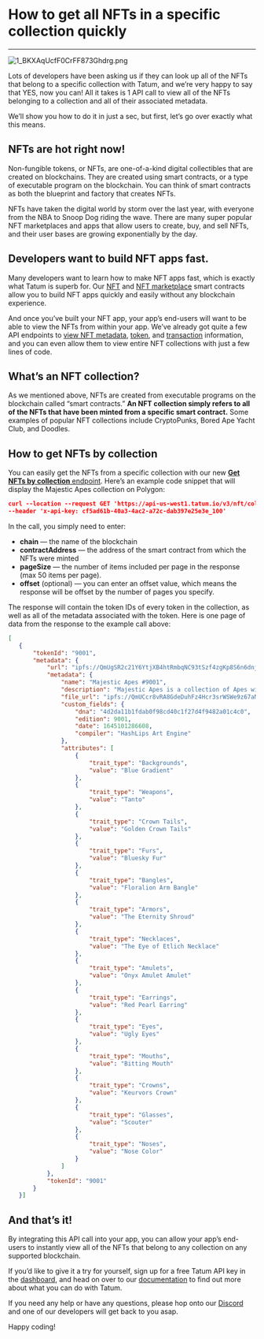 # How to get all NFTs in a specific collection quickly

---

![1_BKXAqUcfF0CrFF873Ghdrg.png](https://stoplight.io/api/v1/projects/cHJqOjExNjE4OQ/images/BEfVne7q6mY)


Lots of developers have been asking us if they can look up all of the NFTs that belong to a specific collection with Tatum, and we’re very happy to say that YES, now you can! All it takes is 1 API call to view all of the NFTs belonging to a collection and all of their associated metadata.

We’ll show you how to do it in just a sec, but first, let’s go over exactly what this means.


## NFTs are hot right now!

Non-fungible tokens, or NFTs, are one-of-a-kind digital collectibles that are created on blockchains. They are created using smart contracts, or a type of executable program on the blockchain. You can think of smart contracts as both the blueprint and factory that creates NFTs.

NFTs have taken the digital world by storm over the last year, with everyone from the NBA to Snoop Dog riding the wave. There are many super popular NFT marketplaces and apps that allow users to create, buy, and sell NFTs, and their user bases are growing exponentially by the day.


## Developers want to build NFT apps fast.

Many developers want to learn how to make NFT apps fast, which is exactly what Tatum is superb for. Our [NFT](https://docs.tatum.io/guides/blockchain/how-to-create-nft-token) and [NFT marketplace](https://docs.tatum.io/tutorials/how-to-create-a-peer-to-peer-nft-marketplace) smart contracts allow you to build NFT apps quickly and easily without any blockchain experience.

And once you’ve built your NFT app, your app’s end-users will want to be able to view the NFTs from within your app. We’ve already got quite a few API endpoints to [view NFT metadata](https://docs.tatum.io/rest/smart-contracts/get-nft-token-metadata), [token](https://docs.tatum.io/rest/smart-contracts/get-nft-tokens-for-address), and [transaction](https://docs.tatum.io/rest/smart-contracts/get-nft-transactions-by-token) information, and you can even allow them to view entire NFT collections with just a few lines of code.


## What’s an NFT collection?

As we mentioned above, NFTs are created from executable programs on the blockchain called “smart contracts.” **An NFT collection simply refers to all of the NFTs that have been minted from a specific smart contract.** Some examples of popular NFT collections include CryptoPunks, Bored Ape Yacht Club, and Doodles.

## How to get NFTs by collection

You can easily get the NFTs from a specific collection with our new [**Get NFTs by collection** endpoint](https://docs.tatum.io/rest/smart-contracts/get-nft-tokens-in-collection). Here’s an example code snippet that will display the Majestic Apes collection on Polygon:

```json
curl --location --request GET 'https://api-us-west1.tatum.io/v3/nft/collection/MATIC/0x489b79f1bE574da9FAaFCF60DCd24823f73023F7?pageSize=50' \
--header 'x-api-key: cf5ad61b-40a3-4ac2-a72c-dab397e25e3e_100'
```
In the call, you simply need to enter:
- **chain** — the name of the blockchain
- **contractAddress** — the address of the smart contract from which the NFTs were minted
- **pageSize** — the number of items included per page in the response (max 50 items per page).
- **offset** (optional) — you can enter an offset value, which means the response will be offset by the number of pages you specify.

The response will contain the token IDs of every token in the collection, as well as all of the metadata associated with the token. Here is one page of data from the response to the example call above:

```json
[
   {
       "tokenId": "9001",
       "metadata": {
           "url": "ipfs://QmUgSR2c21Y6YtjXB4htRmbqNC93tSzf4zgKp8S6n6dnjF/9001.json",
           "metadata": {
               "name": "Majestic Apes #9001",
               "description": "Majestic Apes is a collection of Apes with Traditional Chlothes And Items NFTs. Collect these unique digital collectibles living on the Polygon blockchain.",
               "file_url": "ipfs://QmUCcr8vRA8GdeDuhFz4Hcr3srWSWe9z67aN1ehWkKA29f/9001.png",
               "custom_fields": {
                   "dna": "4d2da11b1fdab0f98cd40c1f27d4f9482a01c4c0",
                   "edition": 9001,
                   "date": 1645101286608,
                   "compiler": "HashLips Art Engine"
               },
               "attributes": [
                   {
                       "trait_type": "Backgrounds",
                       "value": "Blue Gradient"
                   },
                   {
                       "trait_type": "Weapons",
                       "value": "Tanto"
                   },
                   {
                       "trait_type": "Crown Tails",
                       "value": "Golden Crown Tails"
                   },
                   {
                       "trait_type": "Furs",
                       "value": "Bluesky Fur"
                   },
                   {
                       "trait_type": "Bangles",
                       "value": "Floralion Arm Bangle"
                   },
                   {
                       "trait_type": "Armors",
                       "value": "The Eternity Shroud"
                   },
                   {
                       "trait_type": "Necklaces",
                       "value": "The Eye of Etlich Necklace"
                   },
                   {
                       "trait_type": "Amulets",
                       "value": "Onyx Amulet Amulet"
                   },
                   {
                       "trait_type": "Earrings",
                       "value": "Red Pearl Earring"
                   },
                   {
                       "trait_type": "Eyes",
                       "value": "Ugly Eyes"
                   },
                   {
                       "trait_type": "Mouths",
                       "value": "Bitting Mouth"
                   },
                   {
                       "trait_type": "Crowns",
                       "value": "Keurvors Crown"
                   },
                   {
                       "trait_type": "Glasses",
                       "value": "Scouter"
                   },
                   {
                       "trait_type": "Noses",
                       "value": "Nose Color"
                   }
               ]
           },
           "tokenId": "9001"
       }
   }]
```

## And that’s it!

By integrating this API call into your app, you can allow your app’s end-users to instantly view all of the NFTs that belong to any collection on any supported blockchain.

If you’d like to give it a try for yourself, sign up for a free Tatum API key in the [dashboard](https://dashboard.tatum.io/login), and head on over to our [documentation](https://docs.tatum.io/) to find out more about what you can do with Tatum.

If you need any help or have any questions, please hop onto our [Discord](https://discord.com/invite/4TWtSP3vxU) and one of our developers will get back to you asap.

Happy coding!




